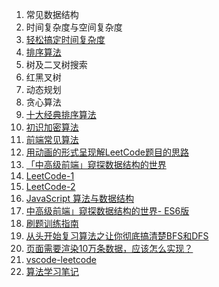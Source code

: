 1. 常见数据结构
1. 时间复杂度与空间复杂度
1. [轻松搞定时间复杂度](https://mp.weixin.qq.com/s/aUDrVMhFUT3LfsHfuBopTw)
1. [排序算法](https://github.com/ftTony/blog/issues/30)
1. 树及二叉树搜索
1. 红黑叉树
1. 动态规划
1. 贪心算法
1. [十大经典排序算法](https://github.com/hustcc/JS-Sorting-Algorithm)
1. [初识加密算法](https://mp.weixin.qq.com/s/8iBZ3_CIzw3kWjmPYACDrw)
2. [前端常见算法](https://github.com/ftTony/blog/issues/24)
1. [用动画的形式呈现解LeetCode题目的思路](https://github.com/MisterBooo/LeetCodeAnimation)
1. [「中高级前端」窥探数据结构的世界](https://juejin.im/post/5cd1ab3df265da03587c142a)
1. [LeetCode-1](https://github.com/azl397985856/leetcode)
1. [LeetCode-2](https://github.com/xcatliu/leetcode)
1. [JavaScript 算法与数据结构](https://github.com/trekhleb/javascript-algorithms/blob/master/README.zh-CN.md)
1. [中高级前端」窥探数据结构的世界- ES6版](https://juejin.im/post/5cd1ab3df265da03587c142a?utm_source=gold_browser_extension)
1. [刷题训练指南](https://github.com/apachecn/awesome-algorithm)
1. [从头开始复习算法之让你彻底搞清楚BFS和DFS](https://mp.weixin.qq.com/s/AAsbpVevRRGEMrT7SdH60Q)
1. [页面需要渲染10万条数据，应该怎么实现？](https://www.cnblogs.com/ldld/p/11028179.html)
1. [vscode-leetcode](https://github.com/jdneo/vscode-leetcode)
1. [算法学习笔记](https://github.com/nonstriater/Learn-Algorithms)